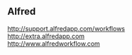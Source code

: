 ## Alfred 
http://support.alfredapp.com/workflows  
http://extra.alfredapp.com  
http://www.alfredworkflow.com